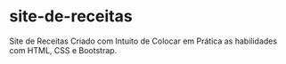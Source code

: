 # site-de-receitas
Site de Receitas Criado com Intuito de Colocar em Prática as habilidades com HTML, CSS e Bootstrap.
